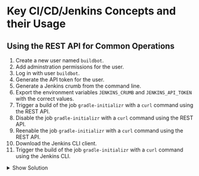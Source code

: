 # Key CI/CD/Jenkins Concepts and their Usage

## Using the REST API for Common Operations

1. Create a new user named `buildbot`.
2. Add adminstration permissions for the user.
3. Log in with user `buildbot`.
4. Generate the API token for the user.
5. Generate a Jenkins crumb from the command line.
6. Export the environment variables `JENKINS_CRUMB` and `JENKINS_API_TOKEN` with the correct values.
7. Trigger a build of the job `gradle-initializr` with a `curl` command using the REST API.
8. Disable the job `gradle-initializr` with a `curl` command using the REST API.
9. Reenable the job `gradle-initializr` with a `curl` command using the REST API.
10. Download the Jenkins CLI client.
11. Trigger the build of the job `gradle-initializr` with a `curl` command using the Jenkins CLI.

<details><summary>Show Solution</summary>
<p>

Create the new user.

![Create User](./images/09-rest-api/create-user.png)

Add user permissions.

![User Permissions](./images/09-rest-api/user-permissions.png)

Generate the API token.

![API Token](./images/09-rest-api/api-token.png)

Generate the Jenkins crumb from the CLI.

```bash
$ curl -u "buildbot:pwd" 'http://localhost:8080/crumbIssuer/api/xml?xpath=concat(//crumbRequestField,":",//crumb)'
Jenkins-Crumb:890d0b4c9c1b111deb55b196813a0ae1
$ export JENKINS_CRUMB=Jenkins-Crumb:890d0b4c9c1b111deb55b196813a0ae1
$ export JENKINS_API_TOKEN=11e2f3c68399b6bc3a28bc06e002be104d
```

Trigger a build with the `curl` command.

```bash
$ curl -X POST -H "$JENKINS_CRUMB" http://buildbot:$JENKINS_API_TOKEN@localhost:8080/job/gradle-initializr/build
```

Disable the job via the REST API. You will see that the job indicated its status.

```bash
$ curl -X POST -H "$JENKINS_CRUMB" http://buildbot:$JENKINS_API_TOKEN@localhost:8080/job/gradle-initializr/disable
```

![Disabled Job](./images/09-rest-api/disabled-job.png)

Reenable the job.

```bash
$ curl -X POST -H "$JENKINS_CRUMB" http://buildbot:$JENKINS_API_TOKEN@localhost:8080/job/gradle-initializr/enable
```

Download the Jenkins URL by calling the URL `localhost:8080/jnlpJars/jenkins-cli.jar` from the browser.

In the terminal, navigate to the directory that contains the Jenkins CLI JAR file. Use the Jenkins CLI to trigger a build with the correct command. This simply provide the password instead of the API token.

```bash
$ java -jar jenkins-cli.jar -s http://localhost:8080 -auth buildbot:pwd build gradle-initializr
```

</p>
</details>